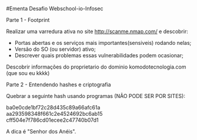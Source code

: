 #Ementa Desafio Webschool-io-Infosec

Parte 1 - Footprint

Realizar uma varredura ativa no site http://scanme.nmap.com/ e descobrir:

- Portas abertas e os serviços mais importantes(sensiveis) rodando nelas;
- Versão do SO (ou servidor) ativo;
- Descrever quais problemas essas vulnerabilidades podem ocasionar;

Descobrir informações do proprietario do dominio komodotecnologia.com (que sou eu kkkk)

Parte 2 - Entendendo hashes e criptografia

Quebrar a seguinte hash usando programas (NÃO PODE SER POR SITES):

ba0e0cde1bf72c28d435c89a66afc61a
aa293598348f661c2e4524692bc6ab15
cff504e7f786cd01ecee2c47740b07d1


A dica é "Senhor dos Anéis".
